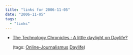 ```yaml
---
title: "links for 2006-11-05"
date: "2006-11-05"
tags: 
  - "links"
---
```


- [The Technology Chronicles : A little daylight on Daylife?](http://www.sfgate.com/cgi-bin/blogs/sfgate/detail?blogid=19&entry_id=7427)
    
    (tags: [Online-Journalismus](http://del.icio.us/heinzwittenbrink/Online-Journalismus) [Daylife](http://del.icio.us/heinzwittenbrink/Daylife))
